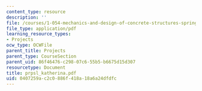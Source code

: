 ```yaml
---
content_type: resource
description: ''
file: /courses/1-054-mechanics-and-design-of-concrete-structures-spring-2004/0407259ac2c0886f418a18a6a24dfdfc_prpsl_katherina.pdf
file_type: application/pdf
learning_resource_types:
- Projects
ocw_type: OCWFile
parent_title: Projects
parent_type: CourseSection
parent_uid: 86f46476-c298-07c6-55b5-b6675d15d307
resourcetype: Document
title: prpsl_katherina.pdf
uid: 0407259a-c2c0-886f-418a-18a6a24dfdfc
---
```

